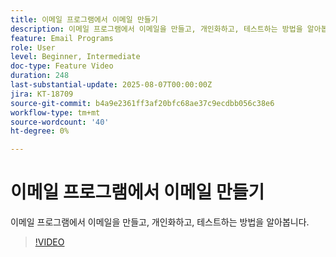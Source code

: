 ```yaml
---
title: 이메일 프로그램에서 이메일 만들기
description: 이메일 프로그램에서 이메일을 만들고, 개인화하고, 테스트하는 방법을 알아봅니다.
feature: Email Programs
role: User
level: Beginner, Intermediate
doc-type: Feature Video
duration: 248
last-substantial-update: 2025-08-07T00:00:00Z
jira: KT-18709
source-git-commit: b4a9e2361ff3af20bfc68ae37c9ecdbb056c38e6
workflow-type: tm+mt
source-wordcount: '40'
ht-degree: 0%

---
```



# 이메일 프로그램에서 이메일 만들기

이메일 프로그램에서 이메일을 만들고, 개인화하고, 테스트하는 방법을 알아봅니다.

>[!VIDEO](https://video.tv.adobe.com/v/3470630/?learn=on&enablevpops)

